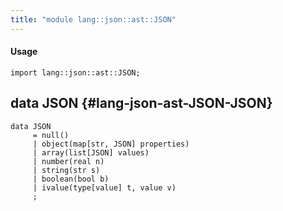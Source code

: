 ```yaml
---
title: "module lang::json::ast::JSON"
---
```


#### Usage

`import lang::json::ast::JSON;`

## data JSON {#lang-json-ast-JSON-JSON}

```rascal
data JSON  
     = null()
     | object(map[str, JSON] properties)
     | array(list[JSON] values)
     | number(real n)
     | string(str s)
     | boolean(bool b)
     | ivalue(type[value] t, value v)
     ;
```

